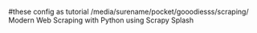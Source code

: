 #these config as tutorial  /media/surename/pocket/gooodiesss/scraping/ Modern Web Scraping with Python using Scrapy Splash